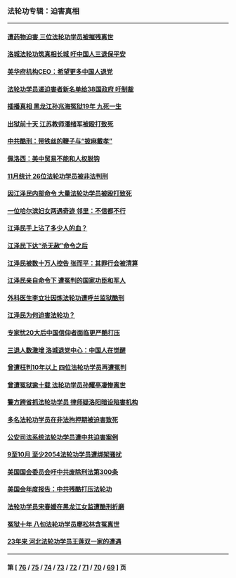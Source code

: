 ### 法轮功专辑：迫害真相
---
#### [遭药物迫害 三位法轮功学员被摧残离世](../../pages/nf4379/n13893822.md?01070430) 
#### [洛城法轮功筑真相长城 吁中国人三退保平安](../../pages/nf4379/n13892471.md?01070430) 
#### [美华府机构CEO：希望更多中国人退党](../../pages/nf4379/n13890897.md?01070430) 
#### [法轮功学员递迫害者新名单给38国政府 吁制裁](../../pages/nf4379/n13891149.md?01070430) 
#### [插播真相 黑龙江孙兆海冤狱19年 九死一生](../../pages/nf4379/n13889193.md?01070430) 
#### [出狱前十天 江苏教师潘绪军被殴打致死](../../pages/nf4379/n13888230.md?01070430) 
#### [中共酷刑：带铁丝的鞭子与“披麻戴孝”](../../pages/nf4379/n13887863.md?01070430) 
#### [佩洛西：美中贸易不能和人权脱钩](../../pages/nf4379/n13884884.md?01070430) 
#### [11月统计 26位法轮功学员被非法判刑](../../pages/nf4379/n13884724.md?01070430) 
#### [因江泽民内部命令 大量法轮功学员被殴打致死](../../pages/nf4379/n13877409.md?01070430) 
#### [一位哈尔滨妇女两遇奇迹 邻里：不信都不行](../../pages/nf4379/n13878017.md?01070430) 
#### [江泽民手上沾了多少人的血？](../../pages/nf4379/n13880318.md?01070430) 
#### [江泽民下达“杀无赦”命令之后](../../pages/nf4379/n13878084.md?01070430) 
#### [江泽民被数十万人控告 张而平：其罪行会被清算](../../pages/nf4379/n13878074.md?01070430) 
#### [江泽民亲自命令下 遭冤判的国家功臣和军人](../../pages/nf4379/n13876685.md?01070430) 
#### [外科医生李立壮因炼法轮功遭呼兰监狱酷刑](../../pages/nf4379/n13875403.md?01070430) 
#### [江泽民为何迫害法轮功？](../../pages/nf4379/n13876324.md?01070430) 
#### [专家忧20大后中国信仰者面临更严酷打压](../../pages/nf4379/n13874993.md?01070430) 
#### [三退人数激增 洛城退党中心：中国人在觉醒](../../pages/nf4379/n13874224.md?01070430) 
#### [曾遭枉判10年以上 四位法轮功学员再遭冤判](../../pages/nf4379/n13872398.md?01070430) 
#### [曾遭冤狱逾十载 法轮功学员孙耀亭凄惨离世](../../pages/nf4379/n13871692.md?01070430) 
#### [警方跨省抓法轮功学员 律师疑洛阳暗设陷害机构](../../pages/nf4379/n13870178.md?01070430) 
#### [多名法轮功学员在非法拘押期被迫害致死](../../pages/nf4379/n13870463.md?01070430) 
#### [公安司法系统法轮功学员遭中共迫害案例](../../pages/nf4379/n13869580.md?01070430) 
#### [9至10月 至少2054法轮功学员遭绑架骚扰](../../pages/nf4379/n13867111.md?01070430) 
#### [美国国会委员会吁中共废除刑法第300条](../../pages/nf4379/n13868121.md?01070430) 
#### [美国会年度报告：中共残酷打压法轮功](../../pages/nf4379/n13867408.md?01070430) 
#### [法轮功学员宋春媛在黑龙江女监遭酷刑折磨](../../pages/nf4379/n13865630.md?01070430) 
#### [冤狱十年 八旬法轮功学员廖松林含冤离世](../../pages/nf4379/n13864239.md?01070430) 
#### [23年来 河北法轮功学员王莲双一家的遭遇](../../pages/nf4379/n13863330.md?01070430) 

---
#### 第 [ [76](./76.md?01070430) / [75](./75.md?01070430) / [74](./74.md?01070430) / [73](./73.md?01070430) / [72](./72.md?01070430) / [71](./71.md?01070430) / [70](./70.md?01070430) / [69](./69.md?01070430) ] 页
